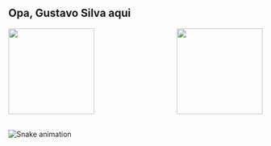 ## Opa, Gustavo Silva aqui

<div>
  <img  height="170em" src="https://github-readme-stats.vercel.app/api?username=gust17x&show_icons=true&theme=great-gatsby&include_all_commits=true&count_private=true"/>
  <img align="right" height="170em" src="https://github-readme-stats.vercel.app/api/top-langs/?username=gust17x&layout=compact&langs_count=16&theme=great-gatsby"/>
</div>
<br>

![Snake animation](https://github.com/gust17x/gust17x/blob/output/github-contribution-grid-snake.svg)
    


